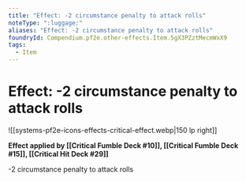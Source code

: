 ```yaml
---
title: "Effect: -2 circumstance penalty to attack rolls"
noteType: ":luggage:"
aliases: "Effect: -2 circumstance penalty to attack rolls"
foundryId: Compendium.pf2e.other-effects.Item.5gX3PZztMecmWxX9
tags:
  - Item
---
```


# Effect: -2 circumstance penalty to attack rolls
![[systems-pf2e-icons-effects-critical-effect.webp|150 lp right]]

**Effect applied by [[Critical Fumble Deck #10]], [[Critical Fumble Deck #15]], [[Critical Hit Deck #29]]**

\-2 circumstance penalty to attack rolls
